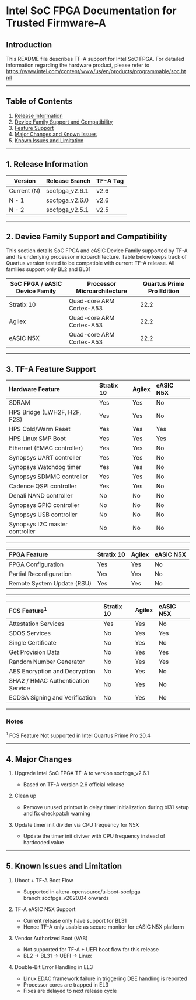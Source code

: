# Intel SoC FPGA Documentation for Trusted Firmware-A

## Introduction

This README file describes TF-A support for Intel SoC FPGA.
For detailed information regarding the hardware product, please refer to
https://www.intel.com/content/www/us/en/products/programmable/soc.html

----

## Table of Contents

1. [Release Information](#1-release-information)
2. [Device Family Support and Compatibility](#2-device-family-support-and-compatibility)
3. [Feature Support](#3-tf-a-feature-support)
4. [Major Changes and Known Issues](#4-major-changes)
5. [Known Issues and Limitation](#5-known-issues-and-limitation)

----

## 1. Release Information

Version		|	Release Branch		|	TF-A Tag
-------		|	--------------		|	--------
Current (N)	|	socfpga_v2.6.1		|	v2.6
N - 1		|	socfpga_v2.6.0		|	v2.6
N - 2		|	socfpga_v2.5.1		|	v2.5

----

## 2. Device Family Support and Compatibility

This section details SoC FPGA and eASIC Device Family supported by TF-A and its underlying 
processor microarchitecture. Table below keeps track of Quartus version tested 
to be compatible with current TF-A release. All families support only BL2 and BL31


SoC FPGA / eASIC Device Family	|	Processor Microarchitecture	|	Quartus Prime Pro Edition
---------------------		|	---------------------------	|	-------------------------------
Stratix 10			|	Quad-core ARM Cortex-A53	|	22.2
Agilex				|	Quad-core ARM Cortex-A53	|	22.2
eASIC N5X			|	Quad-core ARM Cortex-A53	|	22.2

----

## 3. TF-A Feature Support

Hardware Feature		|	Stratix 10	|	Agilex		|	eASIC N5X
:----------------		|	:----------	|	:------		|	:------------
SDRAM				|	Yes		|	Yes		|	No
HPS Bridge (LWH2F, H2F, F2S)	|	Yes		|	Yes		|	No
HPS Cold/Warm Reset		|	Yes		|	Yes		|	Yes
HPS Linux SMP Boot		|	Yes		|	Yes		|	Yes
Ethernet (EMAC controller)	|	Yes		|	Yes		|	No
Synopsys UART controller	|	Yes		|	Yes		|	No
Synopsys Watchdog timer		|	Yes		|	Yes		|	No
Synopsys SDMMC controller	|	Yes		|	Yes		|	No
Cadence QSPI controller		|	Yes		|	Yes		|	No
Denali NAND controller		|	No		|	No		|	No
Synopsys GPIO controller	|	No		|	No		|	No
Synopsys USB controller		|	No		|	No		|	No
Synopsys I2C master controller	|	No		|	No		|	No

----

FPGA Feature			|	Stratix 10	|	Agilex		|	eASIC N5X
:------------			|	:----------	|	:------		|	:------------
FPGA Configuration		|	Yes		|	Yes		|	No
Partial Reconfiguration		|	Yes		|	Yes		|	No
Remote System Update (RSU)	|	Yes		|	Yes		|	No

----

FCS Feature<sup>1</sup>	|	Stratix 10	|	Agilex		|	eASIC N5X
:------------		|	:----------	|	:------		|	:------------
Attestation Services	|	Yes		|	Yes		|	No
SDOS Services		|	No		|	Yes		|	Yes
Single Certificate	|	No		|	Yes		|	No
Get Provision Data	|	No		|	Yes		|	Yes
Random Number Generator	|	No		|	Yes		|	Yes
AES Encryption and Decryption	|	No		|	Yes		|	No
SHA2 / HMAC Authentication Service	|	No		|	Yes		|	No
ECDSA Signing and Verification	|	No		|	Yes		|	No

----
### Notes
<sup>1</sup> FCS Feature Not supported in Intel Quartus Prime Pro 20.4

----

## 4. Major Changes

1. Upgrade Intel SoC FPGA TF-A to version socfpga_v2.6.1
	- Based on TF-A version 2.6 official release

2. Clean up
	- Remove unused printout in delay timer initialization during bl31 setup
	  and fix checkpatch warning

3. Update timer init divider via CPU frequency for N5X
	- Update the timer init diviver with CPU frequency instead of hardcoded value

----

## 5. Known Issues and Limitation

1. Uboot + TF-A Boot Flow
	- Supported in altera-opensource/u-boot-socfpga branch:socfpga_v2020.04 onwards

2. TF-A eASIC N5X Support
	- Current release only have support for BL31
	- Hence TF-A only usable as secure monitor for eASIC N5X platform

3. Vendor Authorized Boot (VAB)
	- Not supported for TF-A + UEFI boot flow for this release
	- BL2 -> BL31 -> UEFI -> Linux

4. Double-Bit Error Handling in EL3
	- Linux EDAC framework failure in triggering DBE handling is reported
	- Processor cores are trapped in EL3
	- Fixes are delayed to next release cycle

